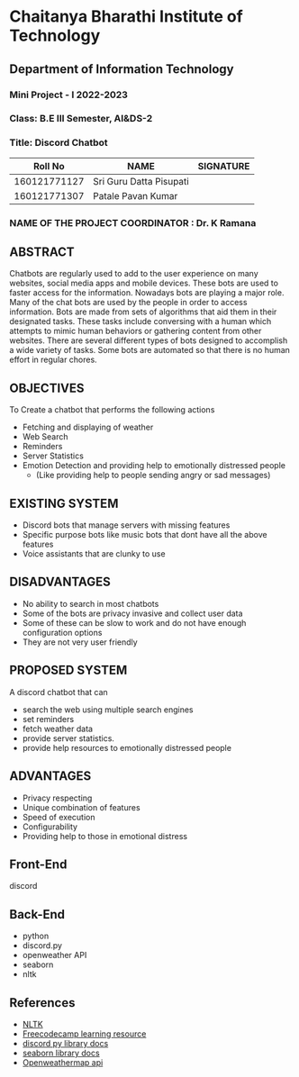 # Chaitanya Bharathi Institute of Technology

## Department of Information Technology

### Mini Project - I 2022-2023

### Class: B.E III Semester, AI&DS-2

### Title: Discord Chatbot

| Roll No      | NAME                    | SIGNATURE |
| ------------ | ----------------------- | --------- |
| 160121771127 | Sri Guru Datta Pisupati |           |
| 160121771307 | Patale Pavan Kumar      |           |

### NAME OF THE PROJECT COORDINATOR : Dr. K Ramana

## ABSTRACT

Chatbots are regularly used to add to the user experience on many websites,
social media apps and mobile devices.
These bots are used to faster access for the information.
Nowadays bots are playing a major role.
Many of the chat bots are used by the people in order to access information.
Bots are made from sets of algorithms that aid them in their designated tasks.
These tasks include conversing with a human which attempts to
mimic human behaviors or gathering content from other websites.
There are several different types of bots designed to accomplish a wide variety
of tasks. Some bots are automated so that there is no human effort in regular chores.

## OBJECTIVES

To Create a chatbot that performs the following actions

- Fetching and displaying of weather
- Web Search
- Reminders
- Server Statistics
- Emotion Detection and providing help to emotionally distressed people
  - (Like providing help to people sending angry or sad messages)

## EXISTING SYSTEM

- Discord bots that manage servers with missing features
- Specific purpose bots like music bots that dont have all the above features
- Voice assistants that are clunky to use

## DISADVANTAGES

- No ability to search in most chatbots
- Some of the bots are privacy invasive and collect user data
- Some of these can be slow to work and do not have enough configuration options
- They are not very user friendly

## PROPOSED SYSTEM

A discord chatbot that can

- search the web using multiple search engines
- set reminders
- fetch weather data
- provide server statistics.
- provide help resources to emotionally distressed people

## ADVANTAGES

- Privacy respecting
- Unique combination of features
- Speed of execution
- Configurability
- Providing help to those in emotional distress

## Front-End

discord

## Back-End

- python
- discord.py
- openweather API
- seaborn
- nltk

## References

- [NLTK](https://nltk-trainer.readthedocs.io/en/latest/)
- [Freecodecamp learning resource](https://www.freecodecamp.org/news/create-a-discord-bot-with-python/https:/)
- [discord py library docs](https://discordpy.readthedocs.io/)
- [seaborn library docs](https://seaborn.pydata.org/)
- [Openweathermap api](https://openweathermap.org/api)
